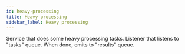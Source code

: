 ```yaml
---
id: heavy-processing
title: Heavy processing
sidebar_label: Heavy processing
---
```


Service that does some heavy processing tasks.
Listener that listens to "tasks" queue.
When done, emits to "results" queue.

